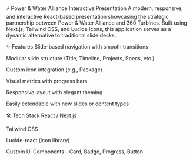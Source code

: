 ⚡ Power & Water Alliance Interactive Presentation
A modern, responsive, and interactive React-based presentation showcasing the strategic partnership between Power & Water Alliance and 360 Turbines. Built using Next.js, Tailwind CSS, and Lucide Icons, this application serves as a dynamic alternative to traditional slide decks.

✨ Features
Slide-based navigation with smooth transitions

Modular slide structure (Title, Timeline, Projects, Specs, etc.)

Custom icon integration (e.g., Package)

Visual metrics with progress bars

Responsive layout with elegant theming

Easily extendable with new slides or content types

🛠 Tech Stack
React / Next.js

Tailwind CSS

Lucide-react (icon library)

Custom UI Components - Card, Badge, Progress, Button
